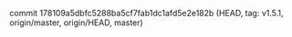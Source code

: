 commit 178109a5dbfc5288ba5cf7fab1dc1afd5e2e182b (HEAD, tag: v1.5.1, origin/master, origin/HEAD, master)
